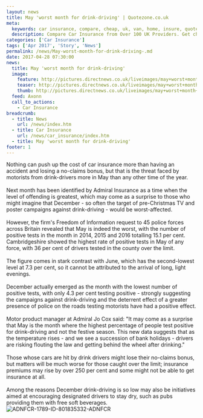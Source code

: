 ```yaml
---
layout: news
title: May 'worst month for drink-driving' | Quotezone.co.uk
meta:
  keywords: car insurance, compare, cheap, uk, van, home, insure, quotes, online, comparison, bike, loans, life
  description: Compare Car Insurance from Over 100 UK Providers. Get cheap quotes online now using our fast, free, secure comparison site
categories: ['Car Insurance']
tags: ['Apr 2017', 'Story', 'News']
permalink: /news/May-worst-month-for-drink-driving-.md
date: 2017-04-28 07:30:00
news:
  title: May 'worst month for drink-driving'
  image:
    feature: http://pictures.directnews.co.uk/liveimages/may+worst+month+for+drink+driving+istock_1789_801835332_0_0_14121368_300.jpg
    teaser: http://pictures.directnews.co.uk/liveimages/may+worst+month+for+drink+driving+istock_1789_801835332_0_0_14121368_100.jpg
    thumb: http://pictures.directnews.co.uk/liveimages/may+worst+month+for+drink+driving+istock_1789_801835332_0_0_14121368_100.jpg
  feed: Axonn
  call_to_actions:
    - Car Insurance
breadcrumb:
  - title: News
    url: /news/index.htm
  - title: Car Insurance
    url: /news/car_insurance/index.htm
  - title: May 'worst month for drink-driving'
footer: 1
---
```


Nothing can push up the cost of car insurance more than having an accident and losing a no-claims bonus, but that is the threat faced by motorists from drink-drivers more in May than any other time of the year.<br/><br/>Next month has been identified by Admiral Insurance as a time when the level of offending is greatest, which may come as a surprise to those who might imagine that December - so often the target of pre-Christmas TV and poster campaigns against drink-driving - would be worst-affected.<br/><br/>However, the firm&#39;s Freedom of Information request to 45 police forces across Britain revealed that May is indeed the worst, with the number of positive tests in the month in 2014, 2015 and 2016 totalling 15.1 per cent. Cambridgeshire showed the highest rate of positive tests in May of any force, with 36 per cent of drivers tested in the county over the limit. &nbsp;<br/><br/>The figure comes in stark contrast with June, which has the second-lowest level at 7.3 per cent, so it cannot be attributed to the arrival of long, light evenings.&nbsp;<br/><br/>December actually emerged as the month with the lowest number of positive tests, with only 4.3 per cent testing positive - strongly suggesting the campaigns against drink-driving and the deterrent effect of a greater presence of police on the roads testing motorists have had a positive effect.<br/><br/>Motor product manager at Admiral Jo Cox said: &quot;It may come as a surprise that May is the month where the highest percentage of people test positive for drink-driving and not the festive season. This new data suggests that as the temperature rises - and we see a succession of bank holidays - drivers are risking flouting the law and getting behind the wheel after drinking.&quot;<br/><br/>Those whose cars are hit by drink drivers might lose their no-claims bonus, but matters will be much worse for those caught over the limit; insurance premiums may rise by over 250 per cent and some might not be able to get insurance at all.&nbsp;<br/><br/>Among the reasons December drink-driving is so low may also be initiatives aimed at encouraging designated drivers to stay dry, such as pubs providing them with free soft beverages. &nbsp;<img alt="ADNFCR-1789-ID-801835332-ADNFCR" src="http://feeds.directnews.co.uk/feedtrack/justcopyright.gif?feedid=1789&itemid=801835332" />